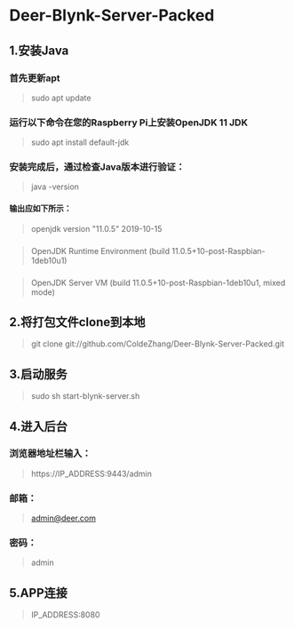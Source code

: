 # Deer-Blynk-Server-Packed

## 1.安装Java
### 首先更新apt
> sudo apt update
### 运行以下命令在您的Raspberry Pi上安装OpenJDK 11 JDK
> sudo apt install default-jdk

### 安装完成后，通过检查Java版本进行验证：

> java -version

#### 输出应如下所示：
> openjdk version "11.0.5" 2019-10-15
### 
> OpenJDK Runtime Environment (build 11.0.5+10-post-Raspbian-1deb10u1)
### 
> OpenJDK Server VM (build 11.0.5+10-post-Raspbian-1deb10u1, mixed mode)
### 


## 2.将打包文件clone到本地
> git clone git://github.com/ColdeZhang/Deer-Blynk-Server-Packed.git

## 3.启动服务
> sudo sh start-blynk-server.sh

## 4.进入后台
### 浏览器地址栏输入：
> https://IP_ADDRESS:9443/admin
### 邮箱：
> admin@deer.com
### 密码：
> admin

## 5.APP连接
> IP_ADDRESS:8080
